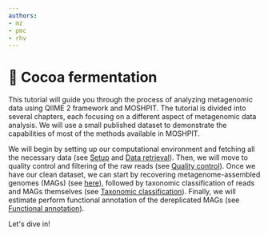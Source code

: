 ```yaml
---
authors:
- mz
- pmc
- rhv
---
```

# 🍫 Cocoa fermentation

This tutorial will guide you through the process of analyzing metagenomic data using QIIME 2 framework and MOSHPIT. 
The tutorial is divided into several chapters, each focusing on a different aspect of metagenomic data analysis. 
We will use a small published dataset to demonstrate the capabilities of most of the methods available in MOSHPIT.

We will begin by setting up our computational environment and fetching all the necessary data (see [Setup](setup) and 
[Data retrieval](data-retrieval)). Then, we will move to quality control and filtering of the raw reads (see 
[Quality control](quality-control)). Once we have our clean dataset, we can start by recovering metagenome-assembled 
genomes (MAGs) (see [here](mag-recovery)), followed by taxonomic classification of reads and MAGs themselves (see 
[Taxonomic classification](taxonomic-classification)). Finally, we will estimate perform functional annotation of 
the dereplicated MAGs (see [Functional annotation](functional-annotation)).

Let's dive in!

